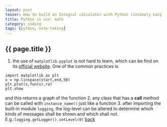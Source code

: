 ```yaml
---
layout: post
teaser: How to build an Integral calculator with Python (insanely easy!)...plus some experiences of real-life python programming.
title: Python in use: math
category: coding
tags: [python, note-taking]
---
```


## {{ page.title }}
1. the use of `matplotlib.pyplot` is not hard to learn, which can be find on its [official website](https://matplotlib.org/tutorials/introductory/usage.html#sphx-glr-tutorials-introductory-usage-py). One of the common practices is
```
import matplotlib as plt
x = np.linspace(start,end,50)
plt.plot(x,fun(x),ro)
plt.show
```
and this returns a graph of the function
2. any class that has a __call__ method can be called with `instance_name()` just like a function
3. after importing the built-in module `logging`, the log-level can be altered to determine which kinds of messages shall be shown and which shall not.
E.g.:`logging.getLogger().setLevel(0)`
[back](./)
